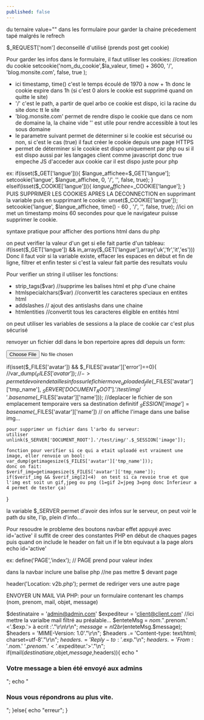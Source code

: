 ```yaml
---
published: false
---
```

du ternaire
value="<?php echo $nom == 'val-par-def' ? '' : $nom; ?>" dans les formulaire pour garder la chaine précedement tapé malgrés le refrech

$_REQUEST['nom'] deconseillé d'utilisé (prends post get cookie)


Pour garder les infos dans le formulaire, il faut utiliser les cookies:
//creation du cookie
	setcookie('nom_du_cookie',$la_valeur, time() + 3600, '/', 'blog.monsite.com', false, true );

- ici timestamp, time() c'est le temps écoulé de 1970 à now + 1h donc le cookie expire dans 1h (si c'est 0 alors le cookie est supprimé quand on quitte le site)
- '/' c'est le path, a partir de quel arbo ce cookie est dispo, ici la racine du site donc tt le site
- 'blog.monsite.com' permet de rendre dispo le cookie que dans ce nom de domaine la, la chaine vide '' est utile pour rendre accessible à tout les sous domaine
- le parametre suivant permet de déterminer si le cookie est sécurisé ou non, si c'est le cas (true) il faut créer le cookie depuis une page HTTPS
- permet de déterminer si le cookie est dispo uniquement par php ou si il est dispo aussi par les langages client comme javascript donc  true empeche JS d'acceder aux cookie car il est dispo juste pour php

ex:
if(isset($_GET['langue'])){
	$langue_affichee=$_GET['langue'];
	setcookie('langue', $langue_affichee, 0, '/', '', false, true);
}
elseif(isset($_COOKIE['langue'])){
	$langue_affichee=$_COOKIE['langue'];
}
PUIS SUPPRIMER LES COOKIES APRES LA DECONNECTION en supprimant la variable puis en supprimant le cookie:
unset($_COOKIE['langue']);
setcookie('langue', $langue_affichee, time() - 60 , '/', '', false, true); //ici on met un timestamp moins 60 secondes pour que le navigateur puisse supprimer le cookie.



syntaxe pratique pour afficher des portions html dans du php
<?php if(---): ?>

<?php else: ?>

<?php endif ?>


on peut verifier la valeur d'un get si elle fait partie d'un tableau:
if(isset($_GET['langue']) && in_array($_GET['langue'],array('uk','fr','it','es')))
Donc il faut voir si la variable existe, effacer les espaces en début et fin de ligne, filtrer et enfin tester si c'est la valeur fait partie des resultats voulu



Pour verifier un string il utiliser les fonctions:
- strip_tags($var)  //supprime les balises html et php d'une chaine
- htmlspecialchars($var) //convertit les caracteres speciaux en entites html
- addslashes // ajout des antislashs dans une chaine
- htmlentities //convertit tous les caracteres éligible en entités html



on peut utiliser les variables de sessions a la place de cookie car c'est plus sécurisé




renvoyer un fichier ddl dans le bon repertoire apres ddl depuis un form:
<form action="" method="POST" enctype="multipart/form-data">
	<input type="file" name="avatar" />

if(isset($_FILES['avatar']) && $_FILES['avatar']['error']==0){
	//var_dump($_FILES['avatar']);  //-> permet de voir en detail les infos sur le fichier
	move_uploaded_file($_FILES['avatar']['tmp_name'], $_SERVER['DOCUMENT_ROOT'].'/test/img/'.basename($_FILES['avatar']['name'])); //deplacer le fichier de son emplacement temporaire vers sa destination definitif
	$_SESSION['image']=basename($_FILES['avatar']['name']) // on affiche l'image dans une balise img...

	pour supprimer un fichier dans l'arbo du serveur:
	utiliser unlink($_SERVER['DOCUMENT_ROOT'].'/test/img/'.$_SESSION['image']);

	fonction pour verifier si ce qui a etait uploadé est vraiment une image, eller renvoie un bool:
	var_dump(getimagesize($_FILES['avatar']['tmp_name']));
	donc on fait:
	$verif_img=getimagesize($_FILES['avatar']['tmp_name']);
	if($verif_img && $verif_img[2]<4)  on test si ca revoie true et que l'img est soit un gif,jpeg ou png (1=gif 2=jpeg 3=png donc Inferieur a 4 permet de tester ça)
}

la variable $_SERVER permet d'avoir des infos sur le serveur, on peut voir le path du site, l'ip, plein d'info...





Pour resoudre le probleme des boutons navbar effet appuyé avec id='active'
il suffit de creer des constantes PHP en début de chaques pages puis quand on include le header
on fait un if le btn equivaut a la page alors echo id='active'

ex:
define('PAGE','index'); // PAGE prend pour valeur index

dans la navbar inclure une balise php <?php if (PAGE == 'index'){echo ' "id=active"';}?>  //ne pas mettre $ devant page


header('Location: v2b.php'); permet de rediriger vers une autre page



ENVOYER UN MAIL VIA PHP:
pour un formulaire contenant les champs (nom, prenom, mail, objet, message)

$destinataire = 'admin@admin.com'
$expediteur = 'client@client.com'  //ici mettre la varialbe mail filtré au préalable...
$enteteMsg = $nom.' '.$prenom.' <'.$exp.'> à ecrit :'."\r\n\r\n";
$message = nl2br($enteteMsg.$message);
$headers = 'MIME-Version: 1.0'."\r\n";
$headers .= 'Content-type: text/html; charset=utf-8'."\r\n";
$headers .= 'Reply-to: '.$exp."\n";
$headers .= 'From: '.$nom.' '.$prenom.'<'.$expediteur.'>'."\n";
if(mail($destinatiare,$objet,$message,$headers)){
	echo "<h3>Votre message a bien été envoyé aux admins</h3>";
	echo "<h3>Nous vous répondrons au plus vite.</h3>";
}else{
	echo "erreur";
}
